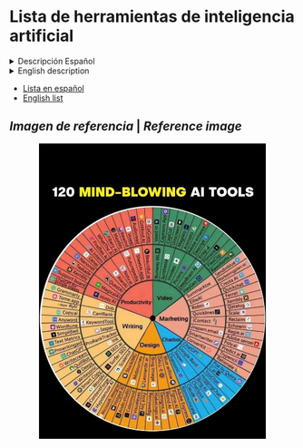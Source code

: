 # Lista de herramientas de inteligencia artificial

<details>
<summary>Descripción Español</summary>
    Este repositorio contiene una lista curada de herramientas de inteligencia artificial (IA) y diseño, con el objetivo de proporcionar recursos accesibles para personas con diversos niveles de conocimiento técnico. La lista incluye herramientas útiles para el diseño gráfico, marketing, desarrollo de IA, y más.
</details>

<details>
<summary>English description</summary>

This repository features a curated list of artificial intelligence (AI) and design tools, aiming to provide accessible resources for individuals with varying levels of technical knowledge. The list encompasses useful tools for graphic design, marketing, AI development, and more.

</details>

- [Lista en español](https://github.com/AdrianaMillares/List-of-AIs/blob/main/Espa%C3%B1ol.MD)
- [English list](https://github.com/AdrianaMillares/List-of-AIs/blob/main/English.MD)

## *Imagen de referencia* | *Reference image*

<img src="AI's_Image.jpg" alt="AI's" width="400" style="display: block; margin: 0 auto;"/>
